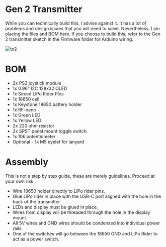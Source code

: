 # Gen 2 Transmitter
While you can technically build this, I advise against it. It has a lot of problems and design issues that you will need to solve. Nevertheless, I am placing the files and BOM here. If you choose to build this, refer to the Gen 2 transmitter sketch in the Firmware folder for Arduino wiring.

![tx2](https://github.com/user-attachments/assets/d987dac7-0ecd-46a7-af55-bb17de3eb8c5)

# BOM
- 2x PS2 joystick module
- 1x 0.96" I2C 128x32 OLED
- 1x Seeed LiPo Rider Plus
- 1x 18650 cell
- 1x Keystone 18650 battery holder
- 1x RF-nano
- 1x Green LED
- 1x Yellow LED
- 2x 220 ohm resistor
- 2x SPST panel mount toggle switch
- 1x 10k potentiometer
- Optional - 1x M5 eyelet for lanyard

# Assembly
This is not a step by step guide, these are merely guidelines. Proceed at your own risk. 

- Wire 18650 holder directly to LiPo rider pins.
- Glue LiPo rider in place with the USB-C port aligned with the hole in the back of the transmitter.
- LEDs and display must be glued in place.
- Wires from display will be threaded through the hole in the display mount.
- All 5V wires and GND wires should be condensed into individual power rails.
- One of the switches will go between the 18650 GND and LiPo Rider to act as a power switch.
